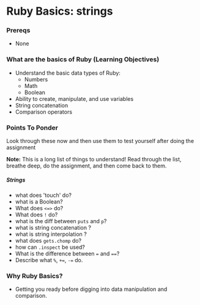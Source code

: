 # Ruby Basics: strings

### Prereqs
- None

### What are the basics of Ruby (Learning Objectives)
- Understand the basic data types of Ruby:
    - Numbers
    - Math
    - Boolean
- Ability to create, manipulate, and use variables
- String concatenation
- Comparison operators

### Points To Ponder

Look through these now and then use them to test yourself after doing the assignment

**Note:** This is a long list of things to understand! Read through the list, breathe deep, do the assignment, and then come back to them.


##### Strings

* what does 'touch' do?
* what is a Boolean?
* What does `<=>` do?
* What does `!` do?
* what is the diff between `puts` and `p`?
* what is string concatenation ?
* what is string interpolation ?
* what does `gets.chomp` do?
* how can `.inspect` be used?
* What is the difference between `=` and `==`?
* Describe what `%`, `+=`, `-=` do.


### Why Ruby Basics?
- Getting you ready before digging into data manipulation and comparison.

